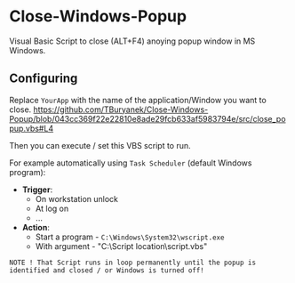 # Close-Windows-Popup
Visual Basic Script to close (ALT+F4) anoying popup window in MS Windows.

## Configuring
Replace `YourApp` with the name of the application/Window you want to close.
https://github.com/TBuryanek/Close-Windows-Popup/blob/043cc369f22e22810e8ade29fcb633af5983794e/src/close_popup.vbs#L4

Then you can execute / set this VBS script to run.

For example automatically using `Task Scheduler` (default Windows program):
* **Trigger**:
  * On workstation unlock
  * At log on
  * ...
* **Action**:
  * Start a program - `C:\Windows\System32\wscript.exe`
  * With argument - "C:\Script location\script.vbs"

```
NOTE ! That Script runs in loop permanently until the popup is identified and closed / or Windows is turned off!
```
